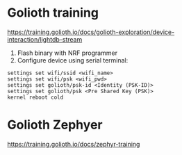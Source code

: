 
# Golioth training
https://training.golioth.io/docs/golioth-exploration/device-interaction/lightdb-stream

1. Flash binary with NRF programmer
2. Configure device using serial terminal:

```
settings set wifi/ssid <wifi_name>
settings set wifi/psk <wifi_pwd>
settings set golioth/psk-id <Identity (PSK-ID)>
settings set golioth/psk <Pre Shared Key (PSK)>
kernel reboot cold
```

# Golioth Zephyer
https://training.golioth.io/docs/zephyr-training

